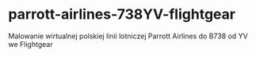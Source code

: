 # parrott-airlines-738YV-flightgear
Malowanie wirtualnej polskiej linii lotniczej Parrott Airlines do B738 od YV we Flightgear
